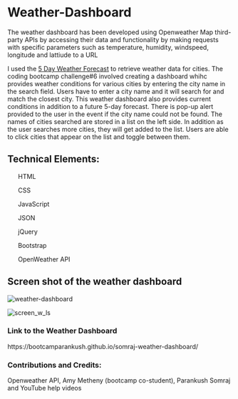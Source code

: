 # Weather-Dashboard

The weather dashboard has been developed using Openweather Map third-party APIs by accessing their data and functionality by making requests with specific parameters such as temperature, humidity, windspeed, longitude and lattiude to a URL

I used the [5 Day Weather Forecast](https://openweathermap.org/forecast5) to retrieve weather data for cities. 
The coding bootcamp challenge#6 involved creating a dashboard whihc provides weather conditions for various cities by entering the city name in the search field. Users have to enter a city name and it will search for and match the closest city. This weather dashboard also provides current conditions in addition to a future 5-day forecast. There is pop-up alert provided to the user in the event if the city name could not be found. The names of cities searched are stored in a list on the left side. In addition as the user searches more cities, they will get added to the list. Users are able to click cities that appear on the list and toggle between them.



<H2>Technical Elements:</H2>
<ul>HTML</ul>
<ul>CSS</ul>
<ul>JavaScript</ul>
<ul>JSON</ul>
<ul>jQuery</ul>
<ul>Bootstrap</ul>
<ul>OpenWeather API</ul>

<H2>Screen shot of the weather dashboard</H2>

![weather-dashboard](https://user-images.githubusercontent.com/120338398/221286885-c965fa0e-c211-46a2-ba09-c9b8549909f6.png)

![screen_w_ls](https://user-images.githubusercontent.com/120338398/221290077-b59e0b3a-c2bb-4eb6-9bbc-9590f1aefc61.png)



<H3>Link to the Weather Dashboard</H3> 
https://bootcamparankush.github.io/somraj-weather-dashboard/

<H3>Contributions and Credits:</H3>
Openweather API, Amy Metheny (bootcamp co-student), Parankush Somraj and YouTube help videos
